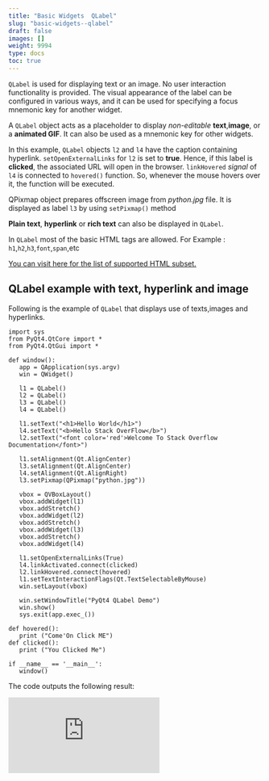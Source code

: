 ```yaml
---
title: "Basic Widgets  QLabel"
slug: "basic-widgets--qlabel"
draft: false
images: []
weight: 9994
type: docs
toc: true
---
```


`QLabel` is used for displaying text or an image. No user interaction functionality is provided. The visual appearance of the label can be configured in various ways, and it can be used for specifying a focus mnemonic key for another widget.


A `QLabel` object acts as a placeholder to display <i>non-editable</i> **text**,**image**, or a **animated GIF**. It can also be used as a mnemonic key for other widgets. 


In this example, `QLabel` objects `l2` and `l4` have the caption containing hyperlink. `setOpenExternalLinks` for `l2` is set to **true**. Hence, if this label is **clicked**, the associated URL will open in the browser. `linkHovered` <i>signal</i> of `l4` is connected to `hovered()` function. So, whenever the mouse hovers over it, the function will be executed.

QPixmap object prepares offscreen image from <i>python.jpg</i> file. It is displayed as label `l3` by using `setPixmap()` method


**Plain text**, **hyperlink** or **rich text** can also be displayed in `QLabel`.


In `QLabel` most of the basic HTML tags are allowed. For Example : `h1`,`h2`,`h3`,`font`,`span`,etc

[You can visit here for the list of supported HTML subset.][1]


  [1]: http://doc.qt.io/qt-4.8/richtext-html-subset.html

## QLabel example with text, hyperlink and image
Following is the example of `QLabel` that displays use of texts,images and hyperlinks.


      
    import sys
    from PyQt4.QtCore import *
    from PyQt4.QtGui import *
    
    def window():
       app = QApplication(sys.argv)
       win = QWidget() 
        
       l1 = QLabel()
       l2 = QLabel()
       l3 = QLabel()
       l4 = QLabel()
        
       l1.setText("<h1>Hello World</h1>")
       l4.setText("<b>Hello Stack OverFlow</b>")
       l2.setText("<font color='red'>Welcome To Stack Overflow Documentation</font>")
        
       l1.setAlignment(Qt.AlignCenter)
       l3.setAlignment(Qt.AlignCenter)
       l4.setAlignment(Qt.AlignRight)
       l3.setPixmap(QPixmap("python.jpg"))
        
       vbox = QVBoxLayout()
       vbox.addWidget(l1)
       vbox.addStretch()
       vbox.addWidget(l2)
       vbox.addStretch()
       vbox.addWidget(l3)
       vbox.addStretch()
       vbox.addWidget(l4)
        
       l1.setOpenExternalLinks(True)
       l4.linkActivated.connect(clicked)
       l2.linkHovered.connect(hovered)
       l1.setTextInteractionFlags(Qt.TextSelectableByMouse)
       win.setLayout(vbox)
        
       win.setWindowTitle("PyQt4 QLabel Demo")
       win.show()
       sys.exit(app.exec_())
        
    def hovered():
       print ("Come'On Click ME")
    def clicked():
       print ("You Clicked Me")
        
    if __name__ == '__main__':
       window()


The code outputs the following result:

[![enter image description here][1]][1]


  [1]: https://i.stack.imgur.com/RueL1.png


